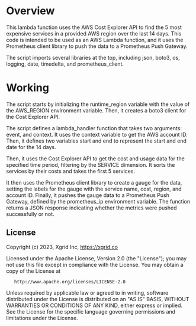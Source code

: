 # Overview

This lambda function uses the AWS Cost Explorer API to find the 5 most expensive services in a provided AWS region over the last 14 days. This code is intended to be used as an AWS Lambda function, and it uses the Prometheus client library to push the data to a Prometheus Push Gateway.

The script imports several libraries at the top, including json, boto3, os, logging, date, timedelta, and prometheus_client.

# Working

The script starts by initializing the runtime_region variable with the value of the AWS_REGION environment variable. Then, it creates a boto3 client for the Cost Explorer API.

The script defines a lambda_handler function that takes two arguments: event, and context. It uses the context variable to get the AWS account ID. Then, it defines two variables start and end to represent the start and end date for the 14 days.

Then, it uses the Cost Explorer API to get the cost and usage data for the specified time period, filtering by the SERVICE dimension. It sorts the services by their costs and takes the first 5 services.

It then uses the Prometheus client library to create a gauge for the data, setting the labels for the gauge with the service name, cost, region, and account ID. Finally, it pushes the gauge data to a Prometheus Push Gateway, defined by the prometheus_ip environment variable. The function returns a JSON response indicating whether the metrics were pushed successfully or not.

## License

Copyright (c) 2023, Xgrid Inc, https://xgrid.co

Licensed under the Apache License, Version 2.0 (the "License");
you may not use this file except in compliance with the License.
You may obtain a copy of the License at

       http://www.apache.org/licenses/LICENSE-2.0

Unless required by applicable law or agreed to in writing, software
distributed under the License is distributed on an "AS IS" BASIS,
WITHOUT WARRANTIES OR CONDITIONS OF ANY KIND, either express or implied.
See the License for the specific language governing permissions and
limitations under the License.
